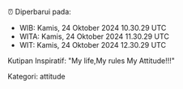 ⏰ Diperbarui pada:
- WIB: Kamis, 24 Oktober 2024 10.30.29 UTC
- WITA: Kamis, 24 Oktober 2024 11.30.29 UTC
- WIT: Kamis, 24 Oktober 2024 12.30.29 UTC

Kutipan Inspiratif:
"My life,My rules My Attitude!!!"


Kategori: attitude

